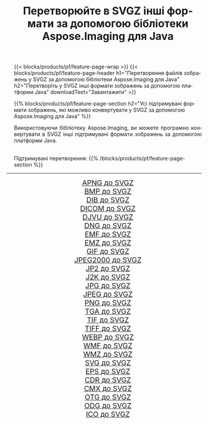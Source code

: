 ﻿---
title: Перетворюйте в SVGZ інші формати за допомогою бібліотеки Aspose.Imaging для Java 
weight: 3920
url: /uk/java/conversion/to/svgz 
lang: uk
langdirlevel: 2
locales: zh-hans,ja,it,ru,de,es,fr,nl,id,lt,pl,pt,vi,tr,ko,zh-hant,ar,hi,th,sv,cs,uk,he
description: За допомогою Aspose.Imaging ви можете конвертувати в SVGZ інші формати за допомогою Java
---

{{< blocks/products/pf/feature-page-wrap >}}
{{< blocks/products/pf/feature-page-header h1="Перетворення файлів зображень у SVGZ за допомогою бібліотеки Aspose.Imaging для Java" h2="Перетворіть у SVGZ інші формати зображень за допомогою платформи Java" downloadText="Завантажити" >}}


{{% blocks/products/pf/feature-page-section  h2="Усі підтримувані формати зображень, якi можливо конвертувати у SVGZ за допомогою Aspose.Imaging для Java" %}}
<p align=justify>Використовуючи бібліотеку Aspose.Imaging, ви можете програмно конвертувати в SVGZ інші підтримувані формати зображень за допомогою платформи Java.</p>
<br/>
Підтримувані перетворення:
{{% /blocks/products/pf/feature-page-section %}}
<div class="container-fluid productfamilypage bg-gray">
    <div class="convertypes bg-gray agp-content section">
        <div class="container">
		<hr style="margin-left:-20px;"/>
		<div class="row other-converters" style="gap: 10px;font-size: 19px;text-align:center;">
		    <div class='col-md-2 other-converter remove-lp remove-rp'><a href="/imaging/uk/java/conversion/apng-to-svgz" style="padding:15px;">APNG до SVGZ</a></div>
<div class='col-md-2 other-converter remove-lp remove-rp'><a href="/imaging/uk/java/conversion/bmp-to-svgz" style="padding:15px;">BMP до SVGZ</a></div>
<div class='col-md-2 other-converter remove-lp remove-rp'><a href="/imaging/uk/java/conversion/dib-to-svgz" style="padding:15px;">DIB до SVGZ</a></div>
<div class='col-md-2 other-converter remove-lp remove-rp'><a href="/imaging/uk/java/conversion/dicom-to-svgz" style="padding:15px;">DICOM до SVGZ</a></div>
<div class='col-md-2 other-converter remove-lp remove-rp'><a href="/imaging/uk/java/conversion/djvu-to-svgz" style="padding:15px;">DJVU до SVGZ</a></div>
<div class='col-md-2 other-converter remove-lp remove-rp'><a href="/imaging/uk/java/conversion/dng-to-svgz" style="padding:15px;">DNG до SVGZ</a></div>
<div class='col-md-2 other-converter remove-lp remove-rp'><a href="/imaging/uk/java/conversion/emf-to-svgz" style="padding:15px;">EMF до SVGZ</a></div>
<div class='col-md-2 other-converter remove-lp remove-rp'><a href="/imaging/uk/java/conversion/emz-to-svgz" style="padding:15px;">EMZ до SVGZ</a></div>
<div class='col-md-2 other-converter remove-lp remove-rp'><a href="/imaging/uk/java/conversion/gif-to-svgz" style="padding:15px;">GIF до SVGZ</a></div>
<div class='col-md-2 other-converter remove-lp remove-rp'><a href="/imaging/uk/java/conversion/jpeg2000-to-svgz" style="padding:15px;">JPEG2000 до SVGZ</a></div>
<div class='col-md-2 other-converter remove-lp remove-rp'><a href="/imaging/uk/java/conversion/jp2-to-svgz" style="padding:15px;">JP2 до SVGZ</a></div>
<div class='col-md-2 other-converter remove-lp remove-rp'><a href="/imaging/uk/java/conversion/j2k-to-svgz" style="padding:15px;">J2K до SVGZ</a></div>
<div class='col-md-2 other-converter remove-lp remove-rp'><a href="/imaging/uk/java/conversion/jpg-to-svgz" style="padding:15px;">JPG до SVGZ</a></div>
<div class='col-md-2 other-converter remove-lp remove-rp'><a href="/imaging/uk/java/conversion/jpeg-to-svgz" style="padding:15px;">JPEG до SVGZ</a></div>
<div class='col-md-2 other-converter remove-lp remove-rp'><a href="/imaging/uk/java/conversion/png-to-svgz" style="padding:15px;">PNG до SVGZ</a></div>
<div class='col-md-2 other-converter remove-lp remove-rp'><a href="/imaging/uk/java/conversion/tga-to-svgz" style="padding:15px;">TGA до SVGZ</a></div>
<div class='col-md-2 other-converter remove-lp remove-rp'><a href="/imaging/uk/java/conversion/tif-to-svgz" style="padding:15px;">TIF до SVGZ</a></div>
<div class='col-md-2 other-converter remove-lp remove-rp'><a href="/imaging/uk/java/conversion/tiff-to-svgz" style="padding:15px;">TIFF до SVGZ</a></div>
<div class='col-md-2 other-converter remove-lp remove-rp'><a href="/imaging/uk/java/conversion/webp-to-svgz" style="padding:15px;">WEBP до SVGZ</a></div>
<div class='col-md-2 other-converter remove-lp remove-rp'><a href="/imaging/uk/java/conversion/wmf-to-svgz" style="padding:15px;">WMF до SVGZ</a></div>
<div class='col-md-2 other-converter remove-lp remove-rp'><a href="/imaging/uk/java/conversion/wmz-to-svgz" style="padding:15px;">WMZ до SVGZ</a></div>
<div class='col-md-2 other-converter remove-lp remove-rp'><a href="/imaging/uk/java/conversion/svg-to-svgz" style="padding:15px;">SVG до SVGZ</a></div>
<div class='col-md-2 other-converter remove-lp remove-rp'><a href="/imaging/uk/java/conversion/eps-to-svgz" style="padding:15px;">EPS до SVGZ</a></div>
<div class='col-md-2 other-converter remove-lp remove-rp'><a href="/imaging/uk/java/conversion/cdr-to-svgz" style="padding:15px;">CDR до SVGZ</a></div>
<div class='col-md-2 other-converter remove-lp remove-rp'><a href="/imaging/uk/java/conversion/cmx-to-svgz" style="padding:15px;">CMX до SVGZ</a></div>
<div class='col-md-2 other-converter remove-lp remove-rp'><a href="/imaging/uk/java/conversion/otg-to-svgz" style="padding:15px;">OTG до SVGZ</a></div>
<div class='col-md-2 other-converter remove-lp remove-rp'><a href="/imaging/uk/java/conversion/odg-to-svgz" style="padding:15px;">ODG до SVGZ</a></div>
<div class='col-md-2 other-converter remove-lp remove-rp'><a href="/imaging/uk/java/conversion/ico-to-svgz" style="padding:15px;">ICO до SVGZ</a></div>
                </div>
        </div>
    </div>
</div>
<br/>

